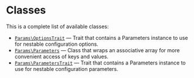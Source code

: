 Classes
=======

This is a complete list of available classes:

- [`Params\OptionsTrait`](Params/OptionsTrait.md) &mdash; Trait that contains a Parameters instance to use for nestable configuration options.
- [`Params\Parameters`](Params/Parameters.md) &mdash; Class that wraps an associative array for more convenient access of keys and values.
- [`Params\ParametersTrait`](Params/ParametersTrait.md) &mdash; Trait that contains a Parameters instance to use for nestable configuration parameters.
